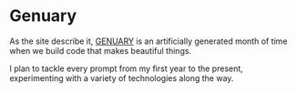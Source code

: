 # Genuary
As the site describe it, [GENUARY](https://genuary.art/) is an artificially generated month of time when we build code that makes beautiful things.

I plan to tackle every prompt from my first year to the present, experimenting with a variety of technologies along the way.
